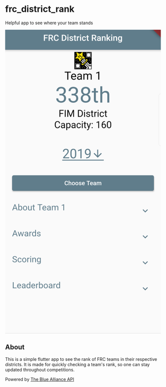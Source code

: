 # frc_district_rank

Helpful app to see where your team stands

![Main Page](main_page.png)

## About

This is a simple flutter app to see the rank of FRC teams in their respective districts.
It is made for quickly checking a team's rank, so one can stay updated throughout competitions.


Powered by [The Blue Alliance API](https://www.thebluealliance.com/)